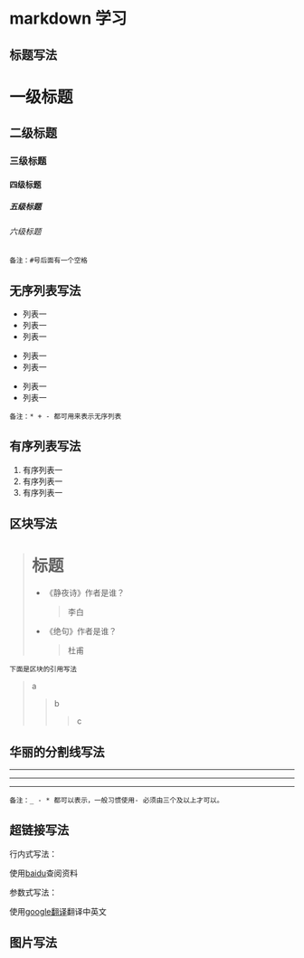 # markdown 学习

## 标题写法

# 一级标题
## 二级标题
### 三级标题
#### 四级标题
##### 五级标题
###### 六级标题
```
备注：#号后面有一个空格
```
## 无序列表写法

* 列表一
* 列表一
* 列表一
+ 列表一
+ 列表一
- 列表一
- 列表一
```
备注：* + - 都可用来表示无序列表
```
## 有序列表写法

1. 有序列表一
1. 有序列表一
1. 有序列表一

## 区块写法

> # 标题
> * 《静夜诗》作者是谁？
>   > 李白
> * 《绝句》作者是谁？
>   > 杜甫
```
下面是区块的引用写法
```
> a
>> b
>>> c

## 华丽的分割线写法
_ _ _
---
***
```
备注：_ - * 都可以表示，一般习惯使用- 必须由三个及以上才可以。
```
## 超链接写法

行内式写法：

使用[baidu](https://www.baidu.com/)查阅资料

参数式写法：

[google翻译]:https://translate.google.cn/

使用[google翻译]翻译中英文

## 图片写法


